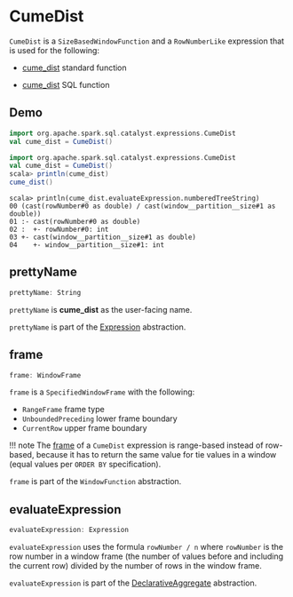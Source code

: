 # CumeDist

`CumeDist` is a `SizeBasedWindowFunction` and a `RowNumberLike` expression that is used for the following:

* [cume_dist](../spark-sql-functions.md#cume_dist) standard function

* [cume_dist](../FunctionRegistry.md#expressions) SQL function

## Demo

```scala
import org.apache.spark.sql.catalyst.expressions.CumeDist
val cume_dist = CumeDist()
```

```scala
import org.apache.spark.sql.catalyst.expressions.CumeDist
val cume_dist = CumeDist()
scala> println(cume_dist)
cume_dist()
```

```text
scala> println(cume_dist.evaluateExpression.numberedTreeString)
00 (cast(rowNumber#0 as double) / cast(window__partition__size#1 as double))
01 :- cast(rowNumber#0 as double)
02 :  +- rowNumber#0: int
03 +- cast(window__partition__size#1 as double)
04    +- window__partition__size#1: int
```

## <span id="prettyName"> prettyName

```scala
prettyName: String
```

`prettyName` is **cume_dist** as the user-facing name.

`prettyName` is part of the [Expression](Expression.md#prettyName) abstraction.

## <span id="frame"> frame

```scala
frame: WindowFrame
```

`frame` is a `SpecifiedWindowFrame` with the following:

* `RangeFrame` frame type
* `UnboundedPreceding` lower frame boundary
* `CurrentRow` upper frame boundary

!!! note
    The [frame](#frame) of a `CumeDist` expression is range-based instead of row-based, because it has to return the same value for tie values in a window (equal values per `ORDER BY` specification).

`frame` is part of the `WindowFunction` abstraction.

## <span id="evaluateExpression"> evaluateExpression

```scala
evaluateExpression: Expression
```

`evaluateExpression` uses the formula `rowNumber / n` where `rowNumber` is the row number in a window frame (the number of values before and including the current row) divided by the number of rows in the window frame.

`evaluateExpression` is part of the [DeclarativeAggregate](DeclarativeAggregate.md#evaluateExpression) abstraction.
